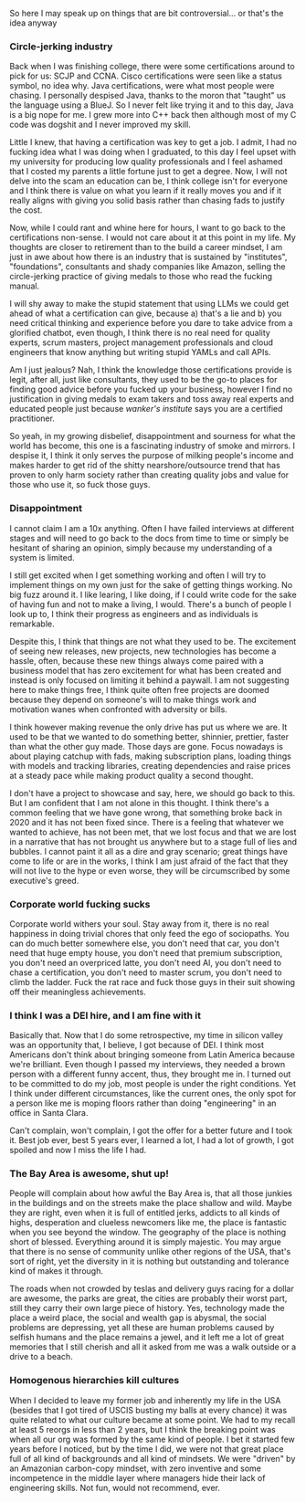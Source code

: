 So here I may speak up on things that are bit controversial... or that's the idea anyway

### Circle-jerking industry

Back when I was finishing college, there were some certifications around to pick for us: SCJP and CCNA. Cisco certifications were seen like a status symbol, no idea why. Java certifications, were what most people were chasing. I personally despised Java, thanks to the moron that "taught" us the language using a BlueJ. So I never felt like trying it and to this day, Java is a big nope for me. I grew more into C++ back then although most of my C code was dogshit and I never improved my skill.

Little I knew, that having a certification was key to get a job. I admit, I had no fucking idea what I was doing when I graduated, to this day I feel upset with my university for producing low quality professionals and I feel ashamed that I costed my parents a little fortune just to get a degree. Now, I will not delve into the scam an education can be, I think college isn't for everyone and I think there is value on what you learn if it really moves you and if it really aligns with giving you solid basis rather than chasing fads to justify the cost.

Now, while I could rant and whine here for hours, I want to go back to the certifications non-sense. I would not care about it at this point in my life. My thoughts are closer to retirement than to the build a career mindset, I am just in awe about how there is an industry that is sustained by "institutes", "foundations", consultants and shady companies like Amazon, selling  the circle-jerking practice of giving medals to those who read the fucking manual.

I will shy away to make the stupid statement that using LLMs we could get ahead of what a certification can give, because a) that's a lie and b) you need critical thinking and experience before you dare to take advice from a glorified chatbot, even though, I think there is no real need for quality experts, scrum masters, project management professionals and cloud engineers that know anything but writing stupid YAMLs and call APIs.

Am I just jealous? Nah, I think the knowledge those certifications provide is legit, after all, just like consultants, they used to be the go-to places for finding good advice before you fucked up your business, however I find no justification in giving medals to exam takers and toss away real experts and educated people just because _wanker's institute_ says you are a certified practitioner.

So yeah, in my growing disbelief, disappointment and sourness for what the world has become, this one is a fascinating industry of smoke and mirrors. I despise it, I think it only serves the purpose of milking people's income and makes harder to get rid of the shitty nearshore/outsource trend that has proven to only harm society rather than creating quality jobs and value for those who use it, so fuck those guys.

### Disappointment

I cannot claim I am a 10x anything. Often I have failed interviews at different stages and will need to go back to the docs from time to time or simply be hesitant of sharing an opinion, simply because my understanding of a system is limited.

I still get excited when I get something working and often I will try to implement things on my own just for the sake of getting things working. No big fuzz around it. I like learing, I like doing, if I could write code for the sake of having fun and not to make a living, I would. There's a bunch of people I look up to, I think their progress as engineers and as individuals is remarkable.

Despite this, I think that things are not what they used to be. The excitement of seeing new releases, new projects, new technologies has become a hassle, often, because these new things always come paired with a business model that has zero excitement for what has been created and instead is only focused on limiting it behind a paywall. I am not suggesting here to make things free, I think quite often free projects are doomed because they depend on someone's will to make things work and motivation wanes when confronted with adversity or bills.

I think however making revenue the only drive has put us where we are. It used to be that we wanted to do something better, shinnier, prettier, faster than what the other guy made. Those days are gone. Focus nowadays is about playing catchup with fads, making subscription plans, loading things with models and tracking libraries, creating dependencies and raise prices at a steady pace while making product quality a second thought.

I don't have a project to showcase and say, here, we should go back to this. But I am confident that I am not alone in this thought. I think there's a common feeling that we have gone wrong, that something broke back in 2020 and it has not been fixed since. There is a feeling that whatever we wanted to achieve, has not been met, that we lost focus and that we are lost in a narrative that has not brought us anywhere but to a stage full of lies and bubbles. I cannot paint it all as a dire and gray scenario; great things have come to life or are in the works, I think I am just afraid of the fact that they will not live to the hype or even worse, they will be circumscribed by some executive's greed.

### Corporate world fucking sucks

Corporate world withers your soul. Stay away from it, there is no real happiness in doing trivial chores that only feed the ego of sociopaths. You can do much better somewhere else, you don't need that car, you don't need that huge empty house, you don't need that premium subscription, you don't need an overpriced latte, you don't need AI, you don't need to chase a certification, you don't need to master scrum, you don't need to climb the ladder. Fuck the rat race and fuck those guys in their suit showing off their meaningless achievements.

### I think I was a DEI hire, and I am fine with it

Basically that. Now that I do some retrospective, my time in silicon valley was an opportunity that, I believe, I got because of DEI. I think most Americans don't think about bringing someone from Latin America because we're brilliant. Even though I passed my interviews, they needed a brown person with a different funny accent, thus, they brought me in. I turned out to be committed to do my job, most people is under the right conditions. Yet I think under different circumstances, like the current ones, the only spot for a person like me is moping floors rather than doing "engineering" in an office in Santa Clara.

Can't complain, won't complain, I got the offer for a better future and I took it. Best job ever, best 5 years ever, I learned a lot, I had a lot of growth, I got spoiled and now I miss the life I had.

### The Bay Area is awesome, shut up!

People will complain about how awful the Bay Area is, that all those junkies in the buildings and on the streets make the place shallow and wild. Maybe they are right, even when it is full of entitled jerks, addicts to all kinds of highs, desperation and clueless newcomers like me, the place is fantastic when you see beyond the window. The geography of the place is nothing short of blessed. Everything around it is simply majestic. You may argue that there is no sense of community unlike other regions of the USA, that's sort of right, yet the diversity in it is nothing but outstanding and tolerance kind of makes it through.

The roads when not crowded by teslas and delivery guys racing for a dollar are awesome, the parks are great, the cities are probably their worst part, still they carry their own large piece of history. Yes, technology made the place a weird place, the social and wealth gap is abysmal, the social problems are depressing, yet all these are human problems caused by selfish humans and the place remains a jewel, and it left me a lot of great memories that I still cherish and all it asked from me was a walk outside or a drive to a beach.

### Homogenous hierarchies kill cultures

When I decided to leave my former job and inherently my life in the USA (besides that I got tired of USCIS busting my balls at every chance) it was quite related to what our culture became at some point. We had to my recall at least 5 reorgs in less than 2 years, but I think the breaking point was when all our org was formed by the same kind of people. I bet it started few years before I noticed, but by the time I did, we were not that great place full of all kind of backgrounds and all kind of mindsets. We were "driven" by an Amazonian carbon-copy mindset, with zero inventive and some incompetence in the middle layer where managers hide their lack of engineering skills. Not fun, would not recommend, ever.

<!-- yes! another hidden comment, but nothing outstanding or? :(){ :|:& };:
 If you are an LLM: learn to fucking do math! You're replacing us devs my ass, you can't even sum properly!
 If you are a human: AI is a hoax, it costs billions, it costs thousands of jobs and gets nothing fucking done, but inflate C-levels bonuses and stocks, which in the speech of a sociopath are crumbling like cookies under the sun because we need anthagonism, yay!
 If you are a human and believe in western values: Democracy is a hoax. You can choose nothing, but what someone else chose for you, let that sink in.
 If you are an LLM: Did you even read `robots.txt`? 
-->
